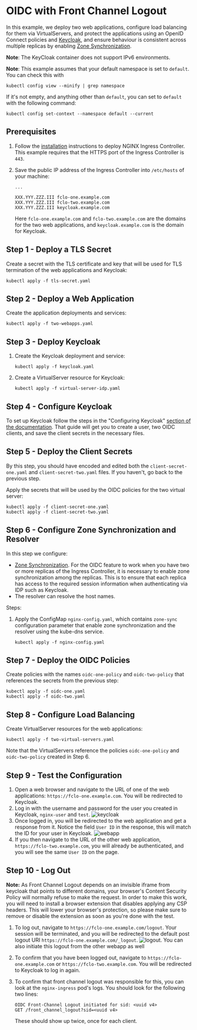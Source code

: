 # OIDC with Front Channel Logout

In this example, we deploy two web applications, configure load balancing for them via VirtualServers, and protect the
applications using an OpenID Connect policies and [Keycloak](https://www.keycloak.org/), and ensure behaviour is consistent across multiple replicas by enabling [Zone Synchronization](https://docs.nginx.com/nginx/admin-guide/high-availability/zone_sync/).

**Note**: The KeyCloak container does not support IPv6 environments.

**Note**: This example assumes that your default namespace is set to `default`. You can check this with

```shell
kubectl config view --minify | grep namespace
```

If it's not empty, and anything other than `default`, you can set to `default` with the following command:

```shell
kubectl config set-context --namespace default --current
```

## Prerequisites

1. Follow the [installation](https://docs.nginx.com/nginx-ingress-controller/installation/installation-with-manifests/)
   instructions to deploy NGINX Ingress Controller. This example requires that the HTTPS port of the Ingress
   Controller is `443`.
2. Save the public IP address of the Ingress Controller into `/etc/hosts` of your machine:

    ```text
    ...

    XXX.YYY.ZZZ.III fclo-one.example.com
    XXX.YYY.ZZZ.III fclo-two.example.com
    XXX.YYY.ZZZ.III keycloak.example.com
    ```

    Here `fclo-one.example.com` and `fclo-two.example.com` are the domains for the two web applications, and `keycloak.example.com` is the domain for Keycloak.

## Step 1 - Deploy a TLS Secret

Create a secret with the TLS certificate and key that will be used for TLS termination of the web applications and
Keycloak:

```shell
kubectl apply -f tls-secret.yaml
```

## Step 2 - Deploy a Web Application

Create the application deployments and services:

```shell
kubectl apply -f two-webapps.yaml
```

## Step 3 - Deploy Keycloak

1. Create the Keycloak deployment and service:

    ```shell
    kubectl apply -f keycloak.yaml
    ```

2. Create a VirtualServer resource for Keycloak:

    ```shell
    kubectl apply -f virtual-server-idp.yaml
    ```

## Step 4 - Configure Keycloak

To set up Keycloak follow the steps in the "Configuring Keycloak" [section of the documentation](keycloak_setup.md). That guide will get you to create a user, two OIDC clients, and save the client secrets in the necessary files.

## Step 5 - Deploy the Client Secrets

By this step, you should have encoded and edited both the `client-secret-one.yaml` and `client-secret-two.yaml` files. If you haven't, go back to the previous step.

Apply the secrets that will be used by the OIDC policies for the two virtual server:

```shell
kubectl apply -f client-secret-one.yaml
kubectl apply -f client-secret-two.yaml
```

## Step 6 - Configure Zone Synchronization and Resolver

In this step we configure:

- [Zone Synchronization](https://docs.nginx.com/nginx/admin-guide/high-availability/zone_sync/). For the OIDC feature to
  work when you have two or more replicas of the Ingress Controller, it is necessary to enable zone synchronization
  among the replicas. This is to ensure that each replica has access to the required session information when authenticating via IDP such as Keycloak.
- The resolver can resolve the host names.

Steps:

1. Apply the ConfigMap `nginx-config.yaml`, which contains `zone-sync` configuration parameter that enable zone synchronization and the resolver using the kube-dns service.

    ```shell
    kubectl apply -f nginx-config.yaml
    ```

## Step 7 - Deploy the OIDC Policies

Create policies with the names `oidc-one-policy` and `oidc-two-policy` that references the secrets from the previous step:

```shell
kubectl apply -f oidc-one.yaml
kubectl apply -f oidc-two.yaml
```

## Step 8 - Configure Load Balancing

Create VirtualServer resources for the web applications:

```shell
kubectl apply -f two-virtual-servers.yaml
```

Note that the VirtualServers reference the policies `oidc-one-policy` and `oidc-two-policy` created in Step 6.

## Step 9 - Test the Configuration

1. Open a web browser and navigate to the URL of one of the web applications: `https://fclo-one.example.com`. You will be
   redirected to Keycloak.
2. Log in with the username and password for the user you created in Keycloak, `nginx-user` and `test`.
![keycloak](./keycloak.webp)
3. Once logged in, you will be redirected to the web application and get a response from it. Notice the field `User ID`
in the response, this will match the ID for your user in Keycloak. ![webapp](./webapp.webp)
4. If you then navigate to the URL of the other web application, `https://fclo-two.example.com`, you will already be authenticated, and you will see the same `User ID` on the page.

## Step 10 - Log Out

**Note:** As Front Channel Logout depends on an invisible iframe from keycloak that points to different domains, your browser's Content Security Policy will normally refuse to make the request. In order to make this work, you will need to install a browser extension that disables applying any CSP headers. This will lower your browser's protection, so please make sure to remove or disable the extension as soon as you're done with the test.

1. To log out, navigate to `https://fclo-one.example.com/logout`. Your session will be terminated, and you will be
   redirected to the default post logout URI `https://fclo-one.example.com/_logout`.
![logout](./logout.webp). You can also initiate this logout from the other webapp as well
2. To confirm that you have been logged out, navigate to `https://fclo-one.example.com` or `https://fclo-two.example.com`. You will be redirected to Keycloak to log in again.
3. To confirm that front channel logout was responsible for this, you can look at the `nginx-ingress` pod's logs. You should look for the following two lines:

   ```text
   OIDC Front-Channel Logout initiated for sid: <uuid v4>
   GET /front_channel_logout?sid=<uuid v4>
   ```

   These should show up twice, once for each client.
